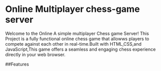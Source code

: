 #  Online Multiplayer  chess-game server

Welcome to the Online A  simple multiplayer Chess game Server! This Project  is a fully functional
online chess game that allowws players to compete against each other in real-time.Built with HTML,CSS,and 
JavaScript,This game offers a seamless and engaging chess experience directly in your web browser.

##Features


